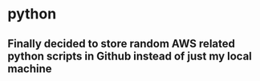 # python
## Finally decided to store random AWS related python scripts in Github instead of just my local machine

